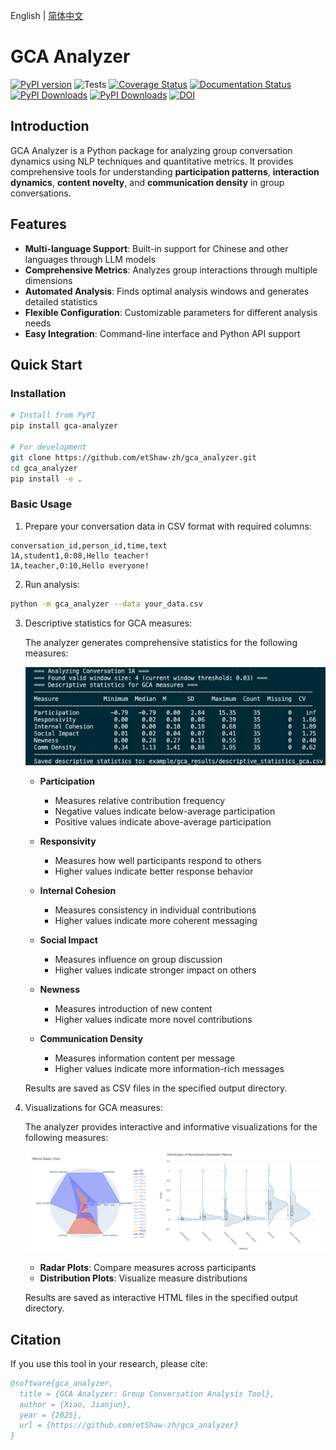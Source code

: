English | [简体中文](README_zh.md)
# GCA Analyzer

[![PyPI version](https://badge.fury.io/py/gca-analyzer.svg)](https://pypi.org/project/gca-analyzer)
![Tests](https://github.com/etShaw-zh/gca_analyzer/actions/workflows/python-test.yml/badge.svg)
[![Coverage Status](https://codecov.io/gh/etShaw-zh/gca_analyzer/branch/main/graph/badge.svg?token=GLAVYYCD9L)](https://codecov.io/gh/etShaw-zh/gca_analyzer)
[![Documentation Status](https://readthedocs.org/projects/gca-analyzer/badge/?version=latest)](https://gca-analyzer.readthedocs.io/en/latest/?badge=latest)
[![PyPI Downloads](https://static.pepy.tech/badge/gca-analyzer)](https://pepy.tech/projects/gca-analyzer)
[![PyPI Downloads](https://static.pepy.tech/badge/gca-analyzer/month)](https://pepy.tech/projects/gca-analyzer)
[![DOI](https://zenodo.org/badge/915395583.svg)](https://doi.org/10.5281/zenodo.14647250)

## Introduction

GCA Analyzer is a Python package for analyzing group conversation dynamics using NLP techniques and quantitative metrics. It provides comprehensive tools for understanding **participation patterns**, **interaction dynamics**, **content novelty**, and **communication density** in group conversations.

## Features

- **Multi-language Support**: Built-in support for Chinese and other languages through LLM models
- **Comprehensive Metrics**: Analyzes group interactions through multiple dimensions
- **Automated Analysis**: Finds optimal analysis windows and generates detailed statistics
- **Flexible Configuration**: Customizable parameters for different analysis needs
- **Easy Integration**: Command-line interface and Python API support

## Quick Start

### Installation

```bash
# Install from PyPI
pip install gca-analyzer

# For development
git clone https://github.com/etShaw-zh/gca_analyzer.git
cd gca_analyzer
pip install -e .
```

### Basic Usage

1. Prepare your conversation data in CSV format with required columns:
```
conversation_id,person_id,time,text
1A,student1,0:08,Hello teacher!
1A,teacher,0:10,Hello everyone!
```

2. Run analysis:
```bash
python -m gca_analyzer --data your_data.csv
```

3. Descriptive statistics for GCA measures:

   The analyzer generates comprehensive statistics for the following measures:

   ![Descriptive Statistics](/docs/_static/gca_results.jpg)

   - **Participation**
      - Measures relative contribution frequency
      - Negative values indicate below-average participation
      - Positive values indicate above-average participation

   - **Responsivity**
      - Measures how well participants respond to others
      - Higher values indicate better response behavior

   - **Internal Cohesion**
      - Measures consistency in individual contributions
      - Higher values indicate more coherent messaging

   - **Social Impact**
      - Measures influence on group discussion
      - Higher values indicate stronger impact on others

   - **Newness**
      - Measures introduction of new content
      - Higher values indicate more novel contributions

   - **Communication Density**
      - Measures information content per message
      - Higher values indicate more information-rich messages

   Results are saved as CSV files in the specified output directory.

4. Visualizations for GCA measures:

   The analyzer provides interactive and informative visualizations for the following measures:

   ![GCA Analysis Results](/docs/_static/vizs.png)

   - **Radar Plots**: Compare measures across participants
   - **Distribution Plots**: Visualize measure distributions

   Results are saved as interactive HTML files in the specified output directory.

## Citation

If you use this tool in your research, please cite:

```bibtex
@software{gca_analyzer,
  title = {GCA Analyzer: Group Conversation Analysis Tool},
  author = {Xiao, Jianjun},
  year = {2025},
  url = {https://github.com/etShaw-zh/gca_analyzer}
}

